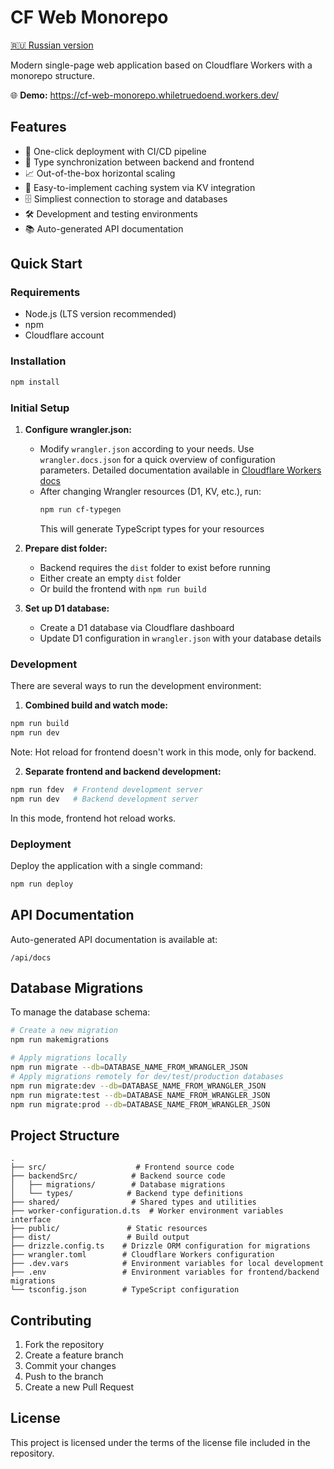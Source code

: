 # CF Web Monorepo

[🇷🇺 Russian version](README.ru.md)

Modern single-page web application based on Cloudflare Workers with a monorepo structure.

🌐 **Demo:** https://cf-web-monorepo.whiletruedoend.workers.dev/

## Features

- 🚀 One-click deployment with CI/CD pipeline
- 🔄 Type synchronization between backend and frontend
- 📈 Out-of-the-box horizontal scaling
- 💾 Easy-to-implement caching system via KV integration
- 🗄️ Simpliest connection to storage and databases
- 🛠️ Development and testing environments
- 📚 Auto-generated API documentation

## Quick Start

### Requirements

- Node.js (LTS version recommended)
- npm
- Cloudflare account

### Installation

```bash
npm install
```

### Initial Setup

1. **Configure wrangler.json:**
   - Modify `wrangler.json` according to your needs. Use `wrangler.docs.json` for a quick overview of configuration parameters. Detailed documentation available in [Cloudflare Workers docs](https://developers.cloudflare.com/workers/)
   - After changing Wrangler resources (D1, KV, etc.), run:
     ```bash
     npm run cf-typegen
     ```
     This will generate TypeScript types for your resources

2. **Prepare dist folder:**
   - Backend requires the `dist` folder to exist before running
   - Either create an empty `dist` folder
   - Or build the frontend with `npm run build`

3. **Set up D1 database:**
   - Create a D1 database via Cloudflare dashboard
   - Update D1 configuration in `wrangler.json` with your database details

### Development

There are several ways to run the development environment:

1. **Combined build and watch mode:**
```bash
npm run build
npm run dev
```
Note: Hot reload for frontend doesn't work in this mode, only for backend.

2. **Separate frontend and backend development:**
```bash
npm run fdev  # Frontend development server
npm run dev   # Backend development server
```

In this mode, frontend hot reload works.

### Deployment

Deploy the application with a single command:

```bash
npm run deploy
```

## API Documentation

Auto-generated API documentation is available at:
```
/api/docs
```

## Database Migrations

To manage the database schema:

```bash
# Create a new migration
npm run makemigrations

# Apply migrations locally
npm run migrate --db=DATABASE_NAME_FROM_WRANGLER_JSON
# Apply migrations remotely for dev/test/production databases
npm run migrate:dev --db=DATABASE_NAME_FROM_WRANGLER_JSON
npm run migrate:test --db=DATABASE_NAME_FROM_WRANGLER_JSON
npm run migrate:prod --db=DATABASE_NAME_FROM_WRANGLER_JSON
```

## Project Structure

```
.
├── src/                    # Frontend source code
├── backendSrc/            # Backend source code
│   ├── migrations/        # Database migrations
│   └── types/            # Backend type definitions
├── shared/                # Shared types and utilities
├── worker-configuration.d.ts  # Worker environment variables interface
├── public/               # Static resources
├── dist/                 # Build output
├── drizzle.config.ts    # Drizzle ORM configuration for migrations
├── wrangler.toml        # Cloudflare Workers configuration
├── .dev.vars            # Environment variables for local development
├── .env                 # Environment variables for frontend/backend migrations
└── tsconfig.json        # TypeScript configuration
```

## Contributing

1. Fork the repository
2. Create a feature branch
3. Commit your changes
4. Push to the branch
5. Create a new Pull Request

## License

This project is licensed under the terms of the license file included in the repository.
